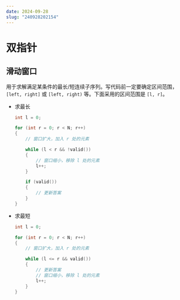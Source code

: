 ```yaml
---
date: 2024-09-28
slug: "240928202154"
---
```


# 双指针

## 滑动窗口

用于求解满足某条件的最长/短连续子序列。写代码前一定要确定区间范围，`[left, right]` 或 `[left, right)` 等。下面采用的区间范围是 `[l, r]`。

- 求最长

    ``` cpp
    int l = 0;
    
    for (int r = 0; r < N; r++)
    {
        // 窗口扩大，加入 r 处的元素
    
        while (l < r && !valid())
        {
            // 窗口缩小，移除 l 处的元素
            l++;
        }
    
        if (valid())
        {
            // 更新答案
        }
    }
    ```

- 求最短

    ``` cpp
    int l = 0;
    
    for (int r = 0; r < N; r++)
    {
        // 窗口扩大，加入 r 处的元素
    
        while (l <= r && valid())
        {
            // 更新答案
            // 窗口缩小，移除 l 处的元素
            l++;
        }
    }
    ```
